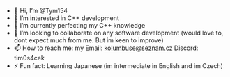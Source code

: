 - 👋 Hi, I’m @Tym154
- 👀 I’m interested in C++ development
- 🌱 I’m currently perfecting my C++ knowledge
- 💞️ I’m looking to collaborate on any software development (would love to, dont expect much from me. But im keen to improve)
- 📫 How to reach me: my Email: kolumbuse@seznam.cz  Discord: tim0s4cek
- ⚡ Fun fact: Learning Japanese (im intermediate in English and im Czech)

<!---
Tym154/Tym154 is a ✨ special ✨ repository because its `README.md` (this file) appears on your GitHub profile.
You can click the Preview link to take a look at your changes.
--->
